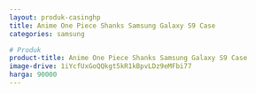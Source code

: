 ```yaml
---
layout: produk-casinghp
title: Anime One Piece Shanks Samsung Galaxy S9 Case
categories: samsung

# Produk
product-title: Anime One Piece Shanks Samsung Galaxy S9 Case
image-drive: 1iYcfUxGoQQkgt5kR1kBpvLDz9eMFbi77
harga: 90000
---
```

